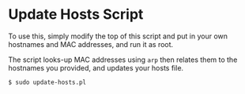 # Update Hosts Script

To use this, simply modify the top of this script and put in your own hostnames and MAC addresses, and run it as root.

The script looks-up MAC addresses using `arp` then relates them to the hostnames you provided, and updates your hosts file.

```
$ sudo update-hosts.pl
```